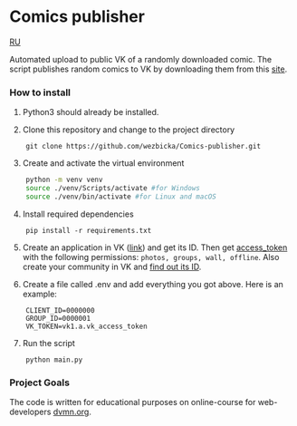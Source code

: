 # Comics publisher

<a href='README.md'>RU</a>

Automated upload to public VK of a randomly downloaded comic.
The script publishes random comics to VK by downloading them from this [site](https://xkcd.com/).

### How to install

1. Python3 should already be installed.

2. Clone this repository and change to the project directory

```
    git clone https://github.com/wezbicka/Comics-publisher.git
```
    
3. Create and activate the virtual environment

```Bash
    python -m venv venv
    source ./venv/Scripts/activate #for Windows
    source ./venv/bin/activate #for Linux and macOS
```

4. Install required dependencies
```
    pip install -r requirements.txt
```

5. Create an application in VK ([link](https://vk.com/apps?act=manage)) and get its ID. Then get [access_token](https://vk.com/dev/implicit_flow_user) with the following permissions: `photos, groups, wall, offline`. Also create your community in VK and [find out its ID](https://regvk.com/id/).

6. Create a file called .env and add everything you got above. Here is an example:

```
    CLIENT_ID=0000000
    GROUP_ID=0000001
    VK_TOKEN=vk1.a.vk_access_token
```

7. Run the script

```
    python main.py
```

### Project Goals

The code is written for educational purposes on online-course for web-developers [dvmn.org](https://dvmn.org/).
